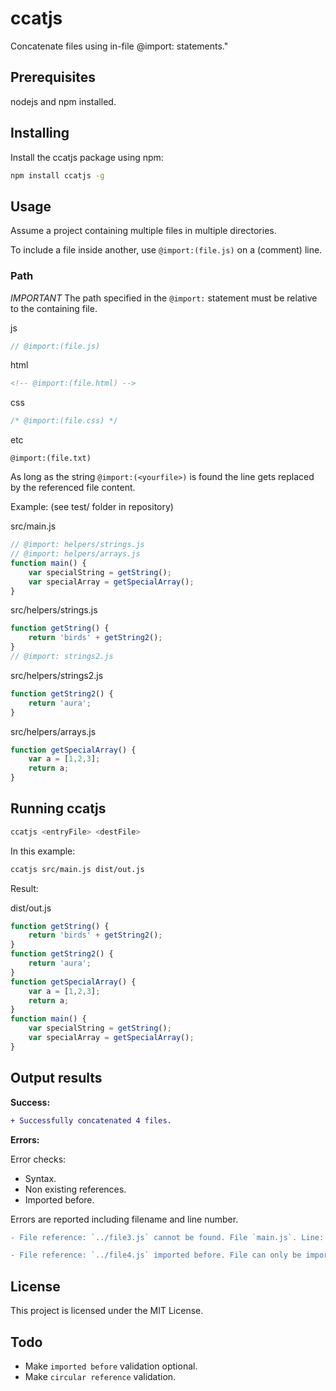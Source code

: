 # ccatjs
Concatenate files using in-file @import: statements."

## Prerequisites
nodejs and npm installed.

## Installing
Install the ccatjs package using npm:
```bash
npm install ccatjs -g
```

## Usage
Assume a project containing multiple files in multiple directories.

To include a file inside another, use `@import:(file.js)` on a (comment) line.

### Path
*IMPORTANT* The path specified in the `@import:` statement must be relative to the containing file.

js
```js
// @import:(file.js)
```

html
```html
<!-- @import:(file.html) -->
```

css
```css
/* @import:(file.css) */
```

etc
```
@import:(file.txt) 
```

As long as the string `@import:(<yourfile>)` is found the line gets replaced by the referenced file content.

Example: (see test/ folder in repository)

src/main.js
```js
// @import: helpers/strings.js
// @import: helpers/arrays.js
function main() {
    var specialString = getString();
    var specialArray = getSpecialArray();
}
```

src/helpers/strings.js
```js
function getString() {
    return 'birds' + getString2();
}
// @import: strings2.js
```

src/helpers/strings2.js
```js
function getString2() {
    return 'aura';
}
```

src/helpers/arrays.js
```js
function getSpecialArray() {
    var a = [1,2,3];
    return a;
}
```

## Running ccatjs
```bash
ccatjs <entryFile> <destFile>
```

In this example:

```bash
ccatjs src/main.js dist/out.js
```

Result:

dist/out.js
```js
function getString() {
    return 'birds' + getString2();
}
function getString2() {
    return 'aura';
}
function getSpecialArray() {
    var a = [1,2,3];
    return a;
}
function main() {
    var specialString = getString();
    var specialArray = getSpecialArray();
}
```

## Output results

**Success:**

```diff
+ Successfully concatenated 4 files. 
```
**Errors:**

Error checks:
- Syntax.
- Non existing references.
- Imported before.

Errors are reported including filename and line number.

```diff
- File reference: `../file3.js` cannot be found. File `main.js`. Line: `22`. 

- File reference: `../file4.js` imported before. File can only be imported once per output file. File `main.js`. Line: `27`. 
```

## License
This project is licensed under the MIT License.

## Todo
- Make `imported before` validation optional.
- Make `circular reference` validation.